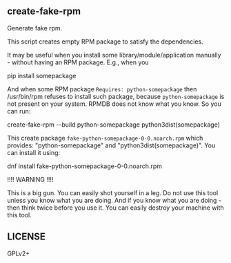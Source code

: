 create-fake-rpm
---------------
Generate fake rpm.

This script creates empty RPM package to satisfy the dependencies.

It may be useful when you install some library/module/application manually - without having an RPM package.
E.g., when you

  pip install somepackage

And when some RPM package `Requires: python-somepackage` then /usr/bin/rpm refuses to install such package,
because `python-somepackage` is not present on your system.
RPMDB does not know what you know. So you can run:

  create-fake-rpm --build python-somepackage python3dist(somepackage)

This create package `fake-python-somepackage-0-0.noarch.rpm` which provides: "python-somepackage" and "python3dist(somepackage)".
You can install it using:

  dnf install fake-python-somepackage-0-0.noarch.rpm

!!!! WARNING !!!!

This is a big gun. You can easily shot yourself in a leg.
Do not use this tool unless you know what you are doing.
And if you know what you are doing - then think twice before you use it.
You can easily destroy your machine with this tool.

LICENSE
-------

GPLv2+
